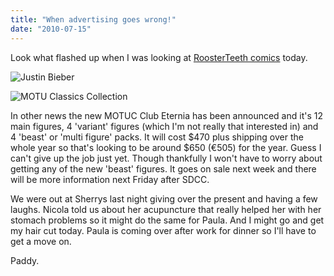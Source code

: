 ```yaml
---
title: "When advertising goes wrong!"
date: "2010-07-15"
---
```

Look what flashed up when I was looking at [RoosterTeeth comics](http://www.roosterteeth.com) today.

![Justin Bieber](/images/jb.jpg "I don't even really know who he is anyway!")


![MOTU Classics Collection](/images/P7150001.JPG "The MOTU Classic Collection so far")

In other news the new MOTUC Club Eternia has been announced and it's 12 main figures, 4 'variant' figures (which I'm not really that interested in) and 4 'beast' or 'multi figure' packs. It will cost &#36;470 plus shipping over the whole year so that's looking to be around &#36;650 (&euro;505) for the year. Guess I can't give up the job just yet. Though thankfully I won't have to worry about getting any of the new 'beast' figures. It goes on sale next week and there will be more information next Friday after SDCC.

We were out at Sherrys last night giving over the present and having a few laughs. Nicola told us about her acupuncture that really helped her with her stomach problems so it might do the same for Paula. And I might go and get my hair cut today. Paula is coming over after work for dinner so I'll have to get a move on.
 
Paddy.